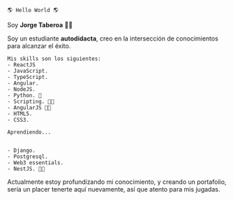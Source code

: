 	🌎 Hello World 🌎
 Soy **Jorge Taberoa** 🐱‍💻

Soy un estudiante **autodidacta**, creo en la intersección de conocimientos para alcanzar el éxito.

	Mis skills son los siguientes:
	- ReactJS
	- JavaScript.
	- TypeScript.
	- Angular.
	- NodeJS.
	- Python. 🐍
	- Scripting. 👨‍💻
	- AngularJS 👴👴
	- HTML5.
	- CSS3.

	Aprendiendo...
	
	
	- Django.
	- Postgresql.
	- Web3 essentials.
	- NestJS. 👨‍💻


Actualmente estoy profundizando mi conocimiento, y creando un portafolio, sería un placer tenerte aquí nuevamente, así que atento para mis jugadas. 
 
